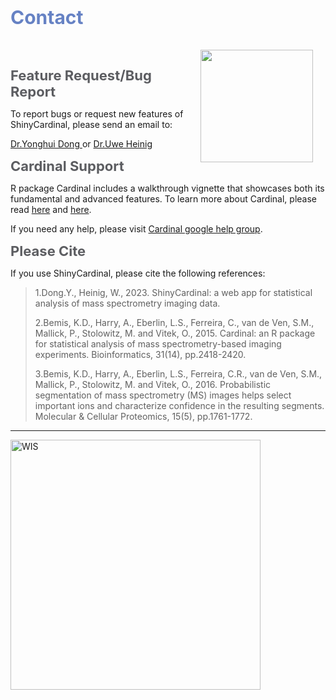 <b><span style="color:#6682c4; font-size:30px;"> Contact </span></b>

<img src='www/img/logo.png' height="180" style = "float: right; margin: 20px;"/>

<br></br>

<b><span style="color:#5c5d61; font-size:22px;">Feature Request/Bug Report</span></b>

To report bugs or request new features of ShinyCardinal, please send an email to:

[Dr.Yonghui Dong <i class="fa fa-envelope-o fa-xl" aria-hidden="true"></i>](mailto:yonghui.dong@gmail.com) or [Dr.Uwe Heinig <i class="fa fa-envelope-o fa-xl" aria-hidden="true"></i>](mailto:Uwe.Heinig@weizmann.ac.il)

<b><span style="color:#5c5d61; font-size:22px;">Cardinal Support</span></b>

R package Cardinal includes a walkthrough vignette that showcases both its fundamental and advanced features. To learn more about Cardinal, please read [here](https://bioconductor.org/packages/release/bioc/html/Cardinal.html) and [here](https://bioconductor.org/packages/release/data/experiment/html/CardinalWorkflows.html).

If you need any help, please visit [Cardinal google help group](https://groups.google.com/g/CardinalMSI?hl=en).

<b><span style="color:#5c5d61; font-size:22px;">Please Cite</span></b>


If you use ShinyCardinal, please cite the following references:

> 1.Dong.Y., Heinig, W., 2023. ShinyCardinal: a web app for statistical analysis of mass spectrometry imaging data.
>
> 2.Bemis, K.D., Harry, A., Eberlin, L.S., Ferreira, C., van de Ven, S.M., Mallick, P., Stolowitz, M. and Vitek, O., 2015. Cardinal: an R package for statistical analysis of mass spectrometry-based imaging experiments. Bioinformatics, 31(14), pp.2418-2420. <a href="https://doi.org/10.1093/bioinformatics/btv146" target="_new"><i class="fa fa-link" aria-hidden="true"></i></i></a>
> 
> 3.Bemis, K.D., Harry, A., Eberlin, L.S., Ferreira, C.R., van de Ven, S.M., Mallick, P., Stolowitz, M. and Vitek, O., 2016. Probabilistic segmentation of mass spectrometry (MS) images helps select important ions and characterize confidence in the resulting segments. Molecular & Cellular Proteomics, 15(5), pp.1761-1772. <a href="https://doi.org/10.1074/mcp.O115.053918" target="_new"><i class="fa fa-link" aria-hidden="true"></i></i></a>

---
<a href= 'https://www.weizmann.ac.il'><img src='www/img/WIS.png' alt='WIS' title='Weizmann Institute of Science' width='400'/></a>

<br></br>
